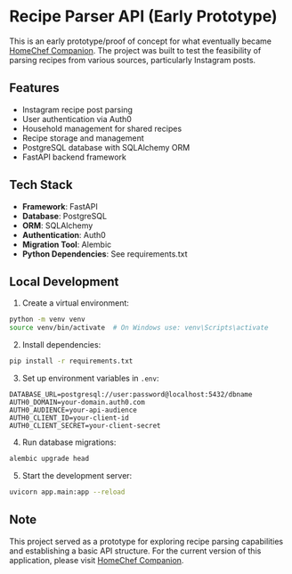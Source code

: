 # Recipe Parser API (Early Prototype)

This is an early prototype/proof of concept for what eventually became [HomeChef Companion](https://github.com/benWozak/homechef-companion-frontend). The project was built to test the feasibility of parsing recipes from various sources, particularly Instagram posts.

## Features

- Instagram recipe post parsing
- User authentication via Auth0
- Household management for shared recipes
- Recipe storage and management
- PostgreSQL database with SQLAlchemy ORM
- FastAPI backend framework

## Tech Stack

- **Framework**: FastAPI
- **Database**: PostgreSQL
- **ORM**: SQLAlchemy
- **Authentication**: Auth0
- **Migration Tool**: Alembic
- **Python Dependencies**: See requirements.txt

## Local Development

1. Create a virtual environment:

```sh
python -m venv venv
source venv/bin/activate  # On Windows use: venv\Scripts\activate
```

2. Install dependencies:

```sh
pip install -r requirements.txt
```

3. Set up environment variables in `.env`:

```
DATABASE_URL=postgresql://user:password@localhost:5432/dbname
AUTH0_DOMAIN=your-domain.auth0.com
AUTH0_AUDIENCE=your-api-audience
AUTH0_CLIENT_ID=your-client-id
AUTH0_CLIENT_SECRET=your-client-secret
```

4. Run database migrations:

```sh
alembic upgrade head
```

5. Start the development server:

```sh
uvicorn app.main:app --reload
```

## Note

This project served as a prototype for exploring recipe parsing capabilities and establishing a basic API structure. For the current version of this application, please visit [HomeChef Companion](https://github.com/benWozak/homechef-companion-frontend).
